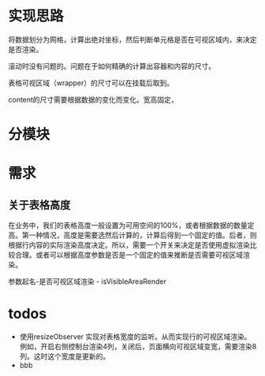 # 实现思路
将数据划分为网格，计算出绝对坐标，然后判断单元格是否在可视区域内，来决定是否渲染。

滚动时没有问题的。问题在于如何精确的计算出容器和内容的尺寸。

表格可视区域（wrapper）的尺寸可以在挂载后取到。

content的尺寸需要根据数据的变化而变化。宽高固定，

# 分模块


# 需求
## 关于表格高度
在业务中，我们的表格高度一般设置为可用空间的100%，或者根据数据的数量定高。第一种情况，高度是需要选然后计算的，计算后得到一个固定的值。后者，则根据行内容的实际渲染高度决定。所以，需要一个开关来决定是否使用虚拟渲染比较合理。或者可以根据高度参数是否是一个固定的值来推断是否需要可视区域渲染。

参数起名-是否可视区域渲染 - isVisibleAreaRender

# todos
- 使用resizeObserver 实现对表格宽度的监听。从而实现行的可视区域渲染。例如，开启右侧控制台渲染4列，关闭后，页面横向可视区域变宽，需要渲染8列。这时这个宽度是更新的。
- bbb